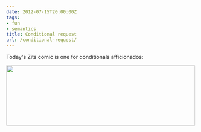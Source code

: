 ```yaml
---
date: 2012-07-15T20:00:00Z
tags:
- fun
- semantics
title: Conditional request
url: /conditional-request/
---
```


Today's Zits comic is one for conditionals afficionados:

<img class="alignnone wp-image-565" src="http://52.15.252.238/wp-content/uploads/2012/07/Zits.20120716_large-300x96.gif" alt="" width="500" height="160" />